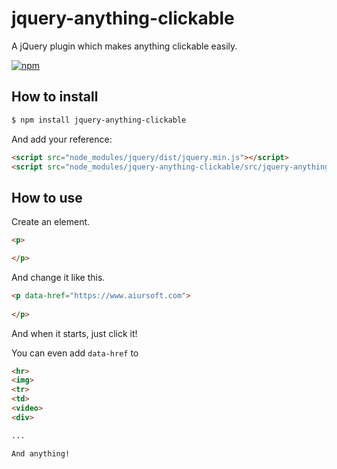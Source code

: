 # jquery-anything-clickable

A jQuery plugin which makes anything clickable easily.

[![npm](https://img.shields.io/npm/v/jquery-utc-time.svg?style=flat)](https://www.npmjs.com/package/jquery-anything-clickable)

## How to install

```bash
$ npm install jquery-anything-clickable
```

And add your reference:

```html
<script src="node_modules/jquery/dist/jquery.min.js"></script>
<script src="node_modules/jquery-anything-clickable/src/jquery-anything-clickable.js"></script>
```

## How to use

Create an element.

```html
<p>

</p>
```

And change it like this.

```html
<p data-href="https://www.aiursoft.com">
  
</p>
```

And when it starts, just click it!

You can even add `data-href` to

```html
<hr>
<img>
<tr>
<td>
<video>
<div>

...

And anything!
```
